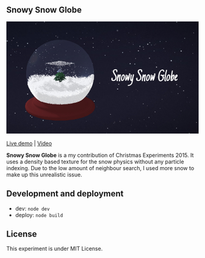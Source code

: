 ## Snowy Snow Globe

![](https://raw.githubusercontent.com/edankwan/snowy-snow-globe/master/app/images/screenshot.jpg)

[Live demo](http://www.edankwan.com/experiments/snowy-snow-globe/) | [Video](https://www.youtube.com/watch?v=9NGQMH7e1es)

**Snowy Snow Globe** is a my contribution of Christmas Experiments 2015. It uses a density based texture for the snow physics without any particle indexing. Due to the low amount of neighbour search, I used more snow to make up this unrealistic issue.

## Development and deployment
- dev: `node dev`
- deploy: `node build`

## License
This experiment is under MIT License.

